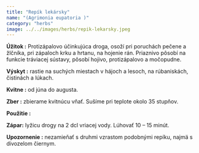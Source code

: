 ```yaml
---
title: "Repík lekársky"
name: "(Agrimonia eupatoria )"
category: "herbs"
image: ../../images/herbs/repik-lekarsky.jpeg
---
```


<strong>Úžitok :</strong> Protizápalovo účinkujúca droga, osoží pri poruchách pečene a žlčníka, pri zápaloch krku a hrtanu, na hojenie rán. Priaznivo pôsobí na funkcie tráviacej sústavy, pôsobí hojivo, protizápalovo a močopudne.

<strong>Výskyt :</strong> rastie na suchých miestach v hájoch a lesoch, na rúbaniskách, čistinách a lúkach.

<strong>Kvitne :</strong> od júna do augusta.

<strong>Zber :</strong> zbierame kvitnúcu vňať. Sušíme pri teplote okolo 35 stupňov.

<strong>Použitie :</strong>

<strong>Zápar:</strong> lyžicu drogy na 2 dcl vriacej vody. Lúhovať 10 – 15 minút.

<strong>Upozornenie :</strong> nezamieňať s druhmi vzrastom podobnými repíku, najmä s divozelom čiernym.
